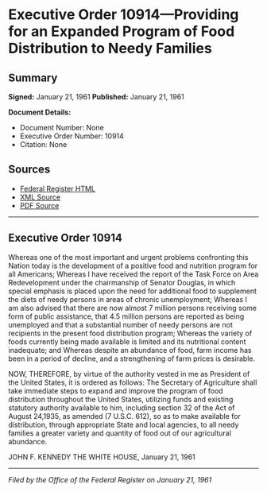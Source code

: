 # Executive Order 10914—Providing for an Expanded Program of Food Distribution to Needy Families

## Summary

**Signed:** January 21, 1961
**Published:** January 21, 1961

**Document Details:**
- Document Number: None
- Executive Order Number: 10914
- Citation: None

## Sources
- [Federal Register HTML](https://www.presidency.ucsb.edu/documents/executive-order-10914-providing-for-expanded-program-food-distribution-needy-families)
- [XML Source](None)
- [PDF Source](None)

---

## Executive Order 10914

Whereas one of the most important and urgent problems confronting this Nation today is the development of a positive food and nutrition program for all Americans;
Whereas I have received the report of the Task Force on Area Redevelopment under the chairmanship of Senator Douglas, in which special emphasis is placed upon the need for additional food to supplement the diets of needy persons in areas of chronic unemployment;
Whereas I am also advised that there are now almost 7 million persons receiving some form of public assistance, that 4.5 million persons are reported as being unemployed and that a substantial number of needy persons are not recipients in the present food distribution program;
Whereas the variety of foods currently being made available is limited and its nutritional content inadequate; and
Whereas despite an abundance of food, farm income has been in a period of decline, and a strengthening of farm prices is desirable.

NOW, THEREFORE, by virtue of the authority vested in me as President of the United States, it is ordered as follows:
The Secretary of Agriculture shall take immediate steps to expand and improve the program of food distribution throughout the United States, utilizing funds and existing statutory authority available to him, including section 32 of the Act of August 24,1935, as amended (7 U.S.C. 612), so as to make available for distribution, through appropriate State and local agencies, to all needy families a greater variety and quantity of food out of our agricultural abundance.

JOHN F. KENNEDY
THE WHITE HOUSE,
January 21, 1961

---

*Filed by the Office of the Federal Register on January 21, 1961*
